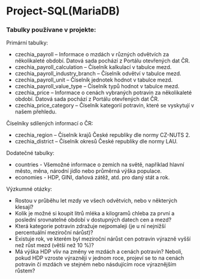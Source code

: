 # Project-SQL(MariaDB)

### Tabulky používane v projekte:
Primární tabulky:
* czechia_payroll – Informace o mzdách v různých odvětvích za několikaleté období. Datová sada pochází z Portálu otevřených dat ČR.
* czechia_payroll_calculation – Číselník kalkulací v tabulce mezd.
* czechia_payroll_industry_branch – Číselník odvětví v tabulce mezd.
* czechia_payroll_unit – Číselník jednotek hodnot v tabulce mezd.
* czechia_payroll_value_type – Číselník typů hodnot v tabulce mezd.
* czechia_price – Informace o cenách vybraných potravin za několikaleté období. Datová sada pochází z Portálu otevřených dat ČR.
* czechia_price_category – Číselník kategorií potravin, které se vyskytují v našem přehledu.

Číselníky sdílených informací o ČR:
* czechia_region – Číselník krajů České republiky dle normy CZ-NUTS 2.
* czechia_district – Číselník okresů České republiky dle normy LAU.

Dodatečné tabulky:
* countries - Všemožné informace o zemích na světě, například hlavní město, měna, národní jídlo nebo průměrná výška populace.
* economies - HDP, GINI, daňová zátěž, atd. pro daný stát a rok.

Výzkumné otázky:
* Rostou v průběhu let mzdy ve všech odvětvích, nebo v některých klesají?
* Kolik je možné si koupit litrů mléka a kilogramů chleba za první a poslední srovnatelné období v dostupných datech cen a mezd?
* Která kategorie potravin zdražuje nejpomaleji (je u ní nejnižší percentuální meziroční nárůst)?
* Existuje rok, ve kterém byl meziroční nárůst cen potravin výrazně vyšší než růst mezd (větší než 10 %)?
* Má výška HDP vliv na změny ve mzdách a cenách potravin? Neboli, pokud HDP vzroste výrazněji v jednom roce, projeví se to na cenách potravin či mzdách ve stejném nebo násdujícím roce výraznějším růstem?
